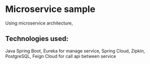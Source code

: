 # Microservice sample 
Using microservice architecture, 
## Technologies used: 
Java Spring Boot, Eureka for manage service, Spring Cloud, Zipkin, PostgreSQL, Feign Cloud for call api between service
